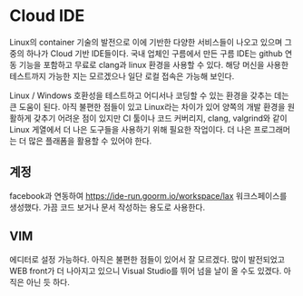 # Cloud IDE

Linux의 container 기술의 발전으로 이에 기반한 다양한 서비스들이 나오고 있으며 그 중의 하나가 Cloud 기반 IDE들이다. 국내 업체인 구름에서 만든 구름 IDE는 github 연동 기능을 포함하고 무료로 clang과 linux 환경을 사용할 수 있다. 해당 머신을 사용한 테스트까지 가능한 지는 모르겠으나 일단 로컬 접속은 가능해 보인다. 

Linux / Windows 호환성을 테스트하고 어디서나 코딩할 수 있는 환경을 갖추는 데는 큰 도움이 된다. 아직 불편한 점들이 있고 Linux라는 차이가 있어 양쪽의 개발 환경을 원활하게 갖추기 어려운 점이 있지만 CI 툴이나 코드 커버리지, clang, valgrind와 같이 Linux 게열에서 더 나은 도구들을 사용하기 위해 필요한 작업이다. 더 나은 프로그래머는 더 많은 플래폼을 활용할 수 있어야 한다. 

## 계정 

facebook과 연동하여 https://ide-run.goorm.io/workspace/lax 워크스페이스를 생성했다.  가끔 코드 보거나 문서 작성하는 용도로 사용한다. 

## VIM 

에디터로 설정 가능하다. 아직은 불편한 점들이 있어서 잘 모르겠다. 많이 발전되었고 WEB front가 더 나아지고 있으니 Visual Studio를 뛰어 넘을 날이 올 수도 있겠다. 아직은 아닌 듯 하다. 





















